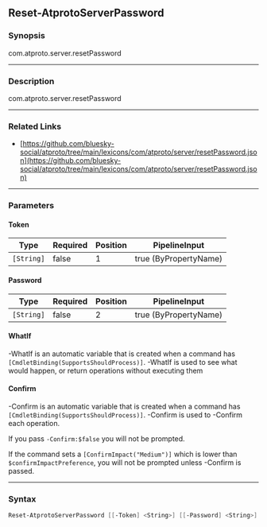 Reset-AtprotoServerPassword
---------------------------




### Synopsis
com.atproto.server.resetPassword



---


### Description

com.atproto.server.resetPassword



---


### Related Links
* [https://github.com/bluesky-social/atproto/tree/main/lexicons/com/atproto/server/resetPassword.json](https://github.com/bluesky-social/atproto/tree/main/lexicons/com/atproto/server/resetPassword.json)





---


### Parameters
#### **Token**




|Type      |Required|Position|PipelineInput        |
|----------|--------|--------|---------------------|
|`[String]`|false   |1       |true (ByPropertyName)|



#### **Password**




|Type      |Required|Position|PipelineInput        |
|----------|--------|--------|---------------------|
|`[String]`|false   |2       |true (ByPropertyName)|



#### **WhatIf**
-WhatIf is an automatic variable that is created when a command has ```[CmdletBinding(SupportsShouldProcess)]```.
-WhatIf is used to see what would happen, or return operations without executing them
#### **Confirm**
-Confirm is an automatic variable that is created when a command has ```[CmdletBinding(SupportsShouldProcess)]```.
-Confirm is used to -Confirm each operation.

If you pass ```-Confirm:$false``` you will not be prompted.


If the command sets a ```[ConfirmImpact("Medium")]``` which is lower than ```$confirmImpactPreference```, you will not be prompted unless -Confirm is passed.



---


### Syntax
```PowerShell
Reset-AtprotoServerPassword [[-Token] <String>] [[-Password] <String>] [-WhatIf] [-Confirm] [<CommonParameters>]
```
